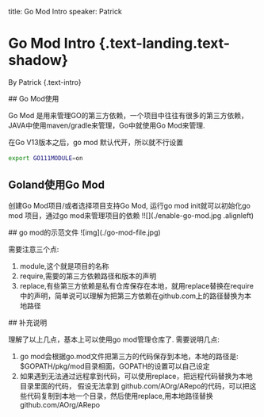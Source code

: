 title: Go Mod Intro
speaker: Patrick
<!-- prismTheme: 
plugins:
    - echarts -->

<slide class="bg-black-blue aligncenter" image="https://source.unsplash.com/C1HhAQrbykQ/ .dark">

# Go Mod Intro {.text-landing.text-shadow}

By Patrick {.text-intro}

<slide>
## Go Mod使用

Go Mod 是用来管理GO的第三方依赖，一个项目中往往有很多的第三方依赖，JAVA中使用maven/gradle来管理，Go中就使用Go Mod来管理.

在Go V13版本之后，go mod 默认代开，所以就不行设置

```sh 
export GO111MODULE=on
```

<slide>

## Goland使用Go Mod

创建Go Mod项目/或者选择项目支持Go Mod, 运行go mod init就可以初始化go mod 项目，通过go mod来管理项目的依赖
!![](./enable-go-mod.jpg .alignleft)

   
<slide>
## go mod的示范文件
![img](./go-mod-file.jpg)

<slide>

需要注意三个点:
1. module,这个就是项目的名称
2. require,需要的第三方依赖路径和版本的声明
3. replace,有些第三方依赖是私有仓库保存在本地，就用replace替换在require中的声明，简单说可以理解为把第三方依赖在github.com上的路径替换为本地路径

   
<slide>
## 补充说明

理解了以上几点，基本上可以使用go mod管理仓库了. 需要说明几点:
1. go mod会根据go.mod文件把第三方的代码保存到本地，本地的路径是: $GOPATH/pkg/mod目录相面，GOPATH的设置可以自己设定
2. 如果遇到无法通过远程拿到代码，可以使用replace，把远程代码替换为本地目录里面的代码， 假设无法拿到 github.com/AOrg/ARepo的代码，可以把这些代码复制到本地一个目录，然后使用replace,用本地路径替换github.com/AOrg/ARepo 

